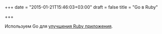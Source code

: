 +++
date = "2015-01-21T15:46:03+03:00"
draft = false
title = "Go в Ruby"

+++

<p>Используем Go для <a href="https://antoine.finkelstein.fr/go-in-ruby/">улучшения Ruby приложения</a>.</p>

